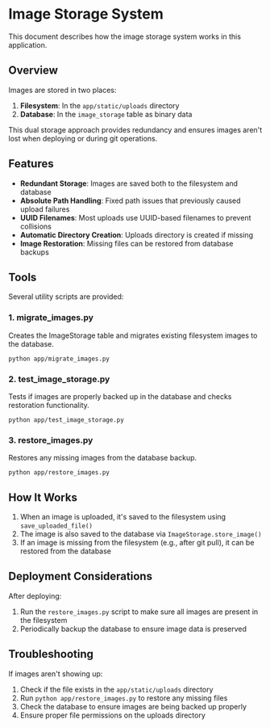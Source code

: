 # Image Storage System

This document describes how the image storage system works in this application.

## Overview

Images are stored in two places:
1. **Filesystem**: In the `app/static/uploads` directory
2. **Database**: In the `image_storage` table as binary data

This dual storage approach provides redundancy and ensures images aren't lost when deploying or during git operations.

## Features

- **Redundant Storage**: Images are saved both to the filesystem and database
- **Absolute Path Handling**: Fixed path issues that previously caused upload failures
- **UUID Filenames**: Most uploads use UUID-based filenames to prevent collisions
- **Automatic Directory Creation**: Uploads directory is created if missing
- **Image Restoration**: Missing files can be restored from database backups

## Tools

Several utility scripts are provided:

### 1. migrate_images.py

Creates the ImageStorage table and migrates existing filesystem images to the database.

```
python app/migrate_images.py
```

### 2. test_image_storage.py

Tests if images are properly backed up in the database and checks restoration functionality.

```
python app/test_image_storage.py
```

### 3. restore_images.py

Restores any missing images from the database backup.

```
python app/restore_images.py
```

## How It Works

1. When an image is uploaded, it's saved to the filesystem using `save_uploaded_file()` 
2. The image is also saved to the database via `ImageStorage.store_image()`
3. If an image is missing from the filesystem (e.g., after git pull), it can be restored from the database

## Deployment Considerations

After deploying:

1. Run the `restore_images.py` script to make sure all images are present in the filesystem
2. Periodically backup the database to ensure image data is preserved

## Troubleshooting

If images aren't showing up:

1. Check if the file exists in the `app/static/uploads` directory
2. Run `python app/restore_images.py` to restore any missing files
3. Check the database to ensure images are being backed up properly
4. Ensure proper file permissions on the uploads directory
